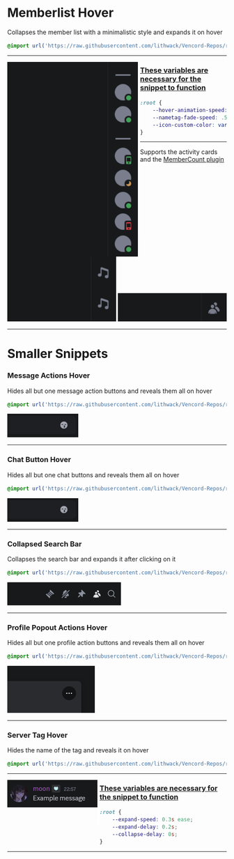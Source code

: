 # Memberlist Hover
Collapses the member list with a minimalistic style and expands it on hover
```css
@import url('https://raw.githubusercontent.com/lithwack/Vencord-Repos/refs/heads/main/Memberlist%20Hover');
```
---

<img align="left" width="300" src="Images/Memberlist.gif"> <img align="left" width="5" height="400" src="Images/gap.png">

### <ins>**These variables are necessary for the snippet to function**</ins>
```css
:root {
    --hover-animation-speed: 0.3s;
    --nametag-fade-speed: .5s ease-in;
    --icon-custom-color: var(--channels-default);
}
```

---
Supports the activity cards and the [MemberCount plugin](https://vencord.dev/plugins/MemberCount)
<p align="center">
    <img width="250" src="Images/Activity-Cards.gif">
    <img width="250" src="Images/MemberCount.gif">
</p>

---
# Smaller Snippets
### Message Actions Hover
Hides all but one message action buttons and reveals them all on hover
```css
@import url('https://raw.githubusercontent.com/lithwack/Vencord-Repos/refs/heads/main/Message%20Actions%20Hover');
```
<p align="left">
  <img src="Images/Message-Actions-Hover.gif">
</p>

---
### Chat Button Hover
Hides all but one chat buttons and reveals them all on hover
```css
@import url('https://raw.githubusercontent.com/lithwack/Vencord-Repos/refs/heads/main/Action%20Button%20Hover');
```
<p align="left">
  <img src="Images/Chat-Button-Hover.gif">
</p>

---
### Collapsed Search Bar 
Collapses the search bar and expands it after clicking on it
```css
@import url('https://raw.githubusercontent.com/lithwack/Vencord-Repos/refs/heads/main/Collapsed%20Search%20Bar');
```
<p aligh="left">
  <img src="Images/Seach-Bar-Hover.gif">
</p>

---
### Profile Popout Actions Hover
Hides all but one profile action buttons and reveals them all on hover
```css
@import url('https://raw.githubusercontent.com/lithwack/Vencord-Repos/refs/heads/main/Profile%20Popout%20Actions%20Hover');
```
<p aligh="left">
  <img src="Images/Profile-Actions-Hover.gif">
</p>

---
### Server Tag Hover 
Hides the name of the tag and reveals it on hover
```css
@import url('https://raw.githubusercontent.com/lithwack/Vencord-Repos/refs/heads/main/Server%20Tag%20Hover');
```
---
<img align="left" src="Images/Server-Tag-Hover.gif"> <img align="left" width="5" height="100" src="Images/gap.png">

### <ins>**These variables are necessary for the snippet to function**</ins>
```css
:root {
    --expand-speed: 0.3s ease;
    --expand-delay: 0.2s;
    --collapse-delay: 0s;
}
```

---
